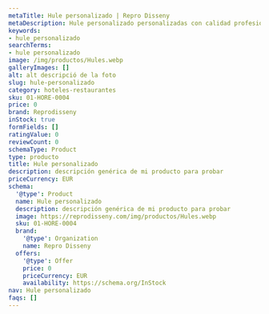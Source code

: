 ```yaml
---
metaTitle: Hule personalizado | Repro Disseny
metaDescription: Hule personalizado personalizadas con calidad profesional en Cataluña.
keywords:
- hule personalizado
searchTerms:
- hule personalizado
image: /img/productos/Hules.webp
galleryImages: []
alt: alt descripció de la foto
slug: hule-personalizado
category: hoteles-restaurantes
sku: 01-HORE-0004
price: 0
brand: Reprodisseny
inStock: true
formFields: []
ratingValue: 0
reviewCount: 0
schemaType: Product
type: producto
title: Hule personalizado
description: descripción genérica de mi producto para probar
priceCurrency: EUR
schema:
  '@type': Product
  name: Hule personalizado
  description: descripción genérica de mi producto para probar
  image: https://reprodisseny.com/img/productos/Hules.webp
  sku: 01-HORE-0004
  brand:
    '@type': Organization
    name: Repro Disseny
  offers:
    '@type': Offer
    price: 0
    priceCurrency: EUR
    availability: https://schema.org/InStock
nav: Hule personalizado
faqs: []
---
```

